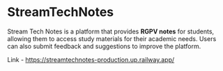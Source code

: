# StreamTechNotes

Stream Tech Notes is a platform that provides **RGPV notes** for students, allowing them to access study materials for their academic needs. Users can also submit feedback and suggestions to improve the platform.

Link - https://streamtechnotes-production.up.railway.app/
